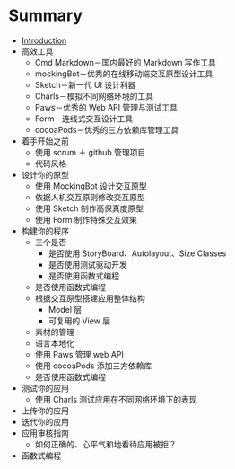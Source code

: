 # Summary

* [Introduction](README.md)
* 高效工具
   * Cmd Markdown－国内最好的 Markdown 写作工具
   * mockingBot－优秀的在线移动端交互原型设计工具
   * Sketch－新一代 UI 设计利器
   * Charls－模拟不同网络环境的工具
   * Paws－优秀的 Web API 管理与测试工具
   * Form－连线式交互设计工具
   * cocoaPods－优秀的三方依赖库管理工具
* 着手开始之前
   * 使用 scrum ＋ github 管理项目
   * 代码风格
* 设计你的原型
   * 使用 MockingBot 设计交互原型
   * 依据人机交互原则修改交互原型
   * 使用 Sketch 制作高保真度原型
   * 使用 Form 制作特殊交互效果
* 构建你的程序
   * 三个是否
       * 是否使用 StoryBoard、Autolayout、Size Classes
       * 是否使用测试驱动开发
       * 是否使用函数式编程
   * 是否使用函数式编程
   * 根据交互原型搭建应用整体结构
       * Model 层
       * 可复用的 View 层
   * 素材的管理
   * 语言本地化
   * 使用 Paws 管理 web API 
   * 使用 cocoaPods 添加三方依赖库
   * 是否使用函数式编程
* 测试你的应用
   * 使用 Charls 测试应用在不同网络环境下的表现 
* 上传你的应用
* 迭代你的应用
* 应用审核指南
   * 如何正确的、心平气和地看待应用被拒？
* 函数式编程

